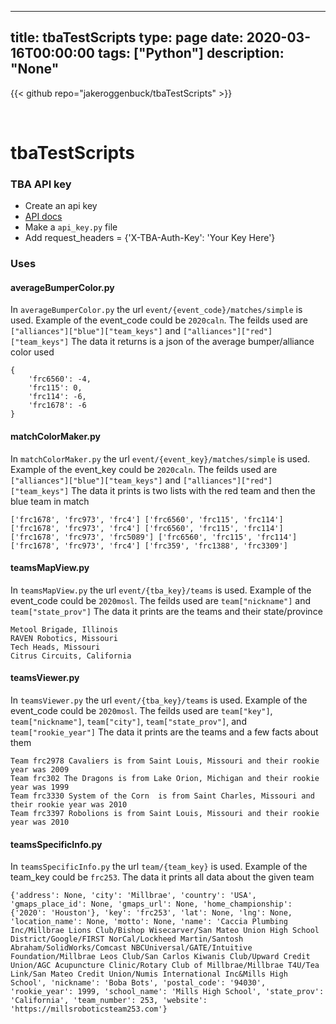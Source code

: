 
---
title: tbaTestScripts
type: page
date: 2020-03-16T00:00:00
tags: ["Python"]
description: "None"
---

{{< github repo="jakeroggenbuck/tbaTestScripts" >}}

<br>

# tbaTestScripts

### TBA API key
- Create an api key
- [API docs](https://www.thebluealliance.com/apidocs)
- Make a `api_key.py` file
- Add request_headers = {'X-TBA-Auth-Key': 'Your Key Here'}

### Uses

#### averageBumperColor.py

In `averageBumperColor.py` the url `event/{event_code}/matches/simple` is used.
Example of the event_code could be `2020caln`.
The feilds used are `["alliances"]["blue"]["team_keys"]` and `["alliances"]["red"]["team_keys"]`
The data it returns is a json of the average bumper/alliance color used
```
{
	'frc6560': -4,
	'frc115': 0,
	'frc114': -6,
	'frc1678': -6
}
```
#### matchColorMaker.py

In `matchColorMaker.py` the url `event/{event_key}/matches/simple` is used.
Example of the event_key could be `2020caln`.
The feilds used are `["alliances"]["blue"]["team_keys"]` and `["alliances"]["red"]["team_keys"]`
The data it prints is two lists with the red team and then the blue team in match
```
['frc1678', 'frc973', 'frc4'] ['frc6560', 'frc115', 'frc114']
['frc1678', 'frc973', 'frc4'] ['frc6560', 'frc115', 'frc114']
['frc1678', 'frc973', 'frc5089'] ['frc6560', 'frc115', 'frc114']
['frc1678', 'frc973', 'frc4'] ['frc359', 'frc1388', 'frc3309']
```
#### teamsMapView.py

In `teamsMapView.py` the url `event/{tba_key}/teams` is used.
Example of the event_code could be `2020mosl`.
The feilds used are `team["nickname"]` and `team["state_prov"]`
The data it prints are the teams and their state/province
```
Metool Brigade, Illinois
RAVEN Robotics, Missouri
Tech Heads, Missouri
Citrus Circuits, California
```

#### teamsViewer.py

In `teamsViewer.py` the url `event/{tba_key}/teams` is used.
Example of the event_code could be `2020mosl`.
The feilds used are `team["key"]`, `team["nickname"]`, `team["city"]`, `team["state_prov"]`, and `team["rookie_year"]`
The data it prints are the teams and a few facts about them
```
Team frc2978 Cavaliers is from Saint Louis, Missouri and their rookie year was 2009
Team frc302 The Dragons is from Lake Orion, Michigan and their rookie year was 1999
Team frc3330 System of the Corn  is from Saint Charles, Missouri and their rookie year was 2010
Team frc3397 Robolions is from Saint Louis, Missouri and their rookie year was 2010
```

#### teamsSpecificInfo.py

In `teamsSpecificInfo.py` the url `team/{team_key}` is used.
Example of the team_key could be `frc253`.
The data it prints all data about the given team
```
{'address': None, 'city': 'Millbrae', 'country': 'USA', 'gmaps_place_id': None, 'gmaps_url': None, 'home_championship': {'2020': 'Houston'}, 'key': 'frc253', 'lat': None, 'lng': None, 'location_name': None, 'motto': None, 'name': 'Caccia Plumbing Inc/Millbrae Lions Club/Bishop Wisecarver/San Mateo Union High School District/Google/FIRST NorCal/Lockheed Martin/Santosh Abraham/SolidWorks/Comcast NBCUniversal/GATE/Intuitive Foundation/Millbrae Leos Club/San Carlos Kiwanis Club/Upward Credit Union/AGC Acupuncture Clinic/Rotary Club of Millbrae/Millbrae T4U/Tea Link/San Mateo Credit Union/Numis International Inc&Mills High School', 'nickname': 'Boba Bots', 'postal_code': '94030', 'rookie_year': 1999, 'school_name': 'Mills High School', 'state_prov': 'California', 'team_number': 253, 'website': 'https://millsroboticsteam253.com'}
```
